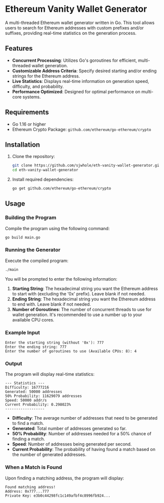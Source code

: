 # Ethereum Vanity Wallet Generator

A multi-threaded Ethereum wallet generator written in Go. This tool allows users to search for Ethereum addresses with custom prefixes and/or suffixes, providing real-time statistics on the generation process.

## Features

- **Concurrent Processing**: Utilizes Go's goroutines for efficient, multi-threaded wallet generation.
- **Customizable Address Criteria**: Specify desired starting and/or ending strings for the Ethereum address.
- **Live Statistics**: Displays real-time information on generation speed, difficulty, and probability.
- **Performance Optimized**: Designed for optimal performance on multi-core systems.

## Requirements

- Go 1.16 or higher
- Ethereum Crypto Package: `github.com/ethereum/go-ethereum/crypto`

## Installation

1. Clone the repository:

   ```bash
   git clone https://github.com/sjwhole/eth-vanity-wallet-generator.git
   cd eth-vanity-wallet-generator
   ```

2. Install required dependencies:
   ```bash
   go get github.com/ethereum/go-ethereum/crypto
   ```

## Usage

### Building the Program

Compile the program using the following command:

```bash
go build main.go
```

### Running the Generator

Execute the compiled program:

```bash
./main
```

You will be prompted to enter the following information:

1. **Starting String**: The hexadecimal string you want the Ethereum address to start with (excluding the '0x' prefix). Leave blank if not needed.
2. **Ending String**: The hexadecimal string you want the Ethereum address to end with. Leave blank if not needed.
3. **Number of Goroutines**: The number of concurrent threads to use for wallet generation. It's recommended to use a number up to your available CPU cores.

### Example Input

```
Enter the starting string (without '0x'): 777
Enter the ending string: 777
Enter the number of goroutines to use (Available CPUs: 8): 4
```

### Output

The program will display real-time statistics:

```
--- Statistics ---
Difficulty: 16777216
Generated: 50000 addresses
50% Probability: 11629079 addresses
Speed: 50000 addr/s
Current Probability: 0.298023%
------------------
```

- **Difficulty**: The average number of addresses that need to be generated to find a match.
- **Generated**: Total number of addresses generated so far.
- **50% Probability**: Number of addresses needed for a 50% chance of finding a match.
- **Speed**: Number of addresses being generated per second.
- **Current Probability**: The probability of having found a match based on the number of generated addresses.

### When a Match is Found

Upon finding a matching address, the program will display:

```
Found matching address!
Address: 0x777...777
Private Key: e3b0c44298fc1c149afbf4c8996fb924...
```

